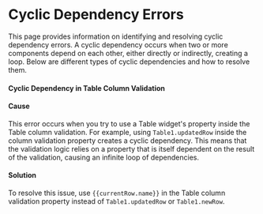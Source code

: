 # Cyclic Dependency Errors

This page provides information on identifying and resolving cyclic dependency errors. A cyclic dependency occurs when two or more components depend on each other, either directly or indirectly, creating a loop. Below are different types of cyclic dependencies and how to resolve them.


#### Cyclic Dependency in Table Column Validation

<Message
messageContainerClassName="error" 
messageContent="Cyclic dependency found while evaluating. Node was: Table1.primaryColumns.created_at.validation"></Message>

#### Cause

This error occurs when you try to use a Table widget's property inside the Table column validation. For example, using `Table1.updatedRow` inside the column validation property creates a cyclic dependency. This means that the validation logic relies on a property that is itself dependent on the result of the validation, causing an infinite loop of dependencies.

#### Solution

To resolve this issue, use `{{currentRow.name}}` in the Table column validation property instead of `Table1.updatedRow` or `Table1.newRow`. 

